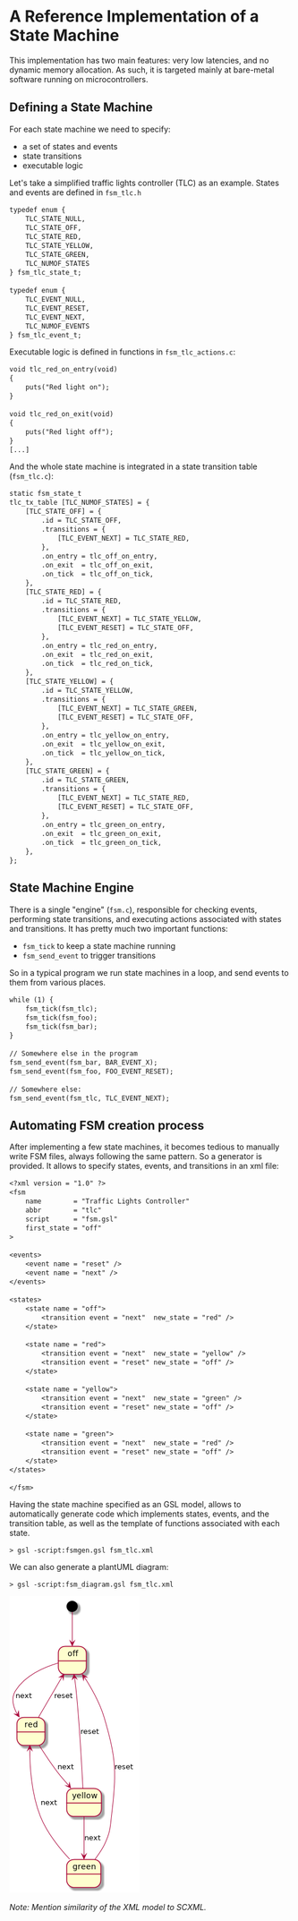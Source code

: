 # A Reference Implementation of a State Machine

This implementation has two main features: very low latencies, and no dynamic
memory allocation. As such, it is targeted mainly at bare-metal software
running on microcontrollers.

## Defining a State Machine

For each state machine we need to specify:
- a set of states and events
- state transitions
- executable logic

Let's take a simplified traffic lights controller (TLC) as an example. States and events are defined in `fsm_tlc.h`

```
typedef enum {
    TLC_STATE_NULL,
    TLC_STATE_OFF,
    TLC_STATE_RED,
    TLC_STATE_YELLOW,
    TLC_STATE_GREEN,
    TLC_NUMOF_STATES
} fsm_tlc_state_t;

typedef enum {
    TLC_EVENT_NULL,
    TLC_EVENT_RESET,
    TLC_EVENT_NEXT,
    TLC_NUMOF_EVENTS
} fsm_tlc_event_t;
```

Executable logic is defined in functions in `fsm_tlc_actions.c`:
```
void tlc_red_on_entry(void)
{
    puts("Red light on");
}

void tlc_red_on_exit(void)
{
    puts("Red light off");
}
[...]
```

And the whole state machine is integrated in a state transition table (`fsm_tlc.c`):
```
static fsm_state_t
tlc_tx_table [TLC_NUMOF_STATES] = {
    [TLC_STATE_OFF] = {
        .id = TLC_STATE_OFF,
        .transitions = {
            [TLC_EVENT_NEXT] = TLC_STATE_RED,
        },
        .on_entry = tlc_off_on_entry,
        .on_exit  = tlc_off_on_exit,
        .on_tick  = tlc_off_on_tick,
    },
    [TLC_STATE_RED] = {
        .id = TLC_STATE_RED,
        .transitions = {
            [TLC_EVENT_NEXT] = TLC_STATE_YELLOW,
            [TLC_EVENT_RESET] = TLC_STATE_OFF,
        },
        .on_entry = tlc_red_on_entry,
        .on_exit  = tlc_red_on_exit,
        .on_tick  = tlc_red_on_tick,
    },
    [TLC_STATE_YELLOW] = {
        .id = TLC_STATE_YELLOW,
        .transitions = {
            [TLC_EVENT_NEXT] = TLC_STATE_GREEN,
            [TLC_EVENT_RESET] = TLC_STATE_OFF,
        },
        .on_entry = tlc_yellow_on_entry,
        .on_exit  = tlc_yellow_on_exit,
        .on_tick  = tlc_yellow_on_tick,
    },
    [TLC_STATE_GREEN] = {
        .id = TLC_STATE_GREEN,
        .transitions = {
            [TLC_EVENT_NEXT] = TLC_STATE_RED,
            [TLC_EVENT_RESET] = TLC_STATE_OFF,
        },
        .on_entry = tlc_green_on_entry,
        .on_exit  = tlc_green_on_exit,
        .on_tick  = tlc_green_on_tick,
    },
};
```

## State Machine Engine
There is a single "engine" (`fsm.c`), responsible for checking events, performing state transitions, and executing actions associated with states and transitions. It has pretty much two important functions:
- `fsm_tick` to keep a state machine running
- `fsm_send_event` to trigger transitions

So in a typical program we run state machines in a loop, and send events to them from various places.
```
while (1) {
    fsm_tick(fsm_tlc);
    fsm_tick(fsm_foo);
    fsm_tick(fsm_bar);
}

// Somewhere else in the program
fsm_send_event(fsm_bar, BAR_EVENT_X);
fsm_send_event(fsm_foo, FOO_EVENT_RESET);

// Somewhere else:
fsm_send_event(fsm_tlc, TLC_EVENT_NEXT);

```


## Automating FSM creation process

After implementing a few state machines, it becomes tedious to manually write
FSM files, always following the same pattern. So a generator is provided. It
allows to specify states, events, and transitions in an xml file:

```
<?xml version = "1.0" ?>
<fsm
    name        = "Traffic Lights Controller"
    abbr        = "tlc"
    script      = "fsm.gsl"
    first_state = "off"
>

<events>
    <event name = "reset" />
    <event name = "next" />
</events>

<states>
    <state name = "off">
        <transition event = "next"  new_state = "red" />
    </state>

    <state name = "red">
        <transition event = "next"  new_state = "yellow" />
        <transition event = "reset" new_state = "off" />
    </state>

    <state name = "yellow">
        <transition event = "next"  new_state = "green" />
        <transition event = "reset" new_state = "off" />
    </state>

    <state name = "green">
        <transition event = "next"  new_state = "red" />
        <transition event = "reset" new_state = "off" />
    </state>
</states>

</fsm>
```

Having the state machine specified as an GSL model, allows to automatically generate code which implements states, events, and the transition table, as well as the template of functions associated with each state.
```
> gsl -script:fsmgen.gsl fsm_tlc.xml
```

We can also generate a plantUML diagram:
```
> gsl -script:fsm_diagram.gsl fsm_tlc.xml
```

![TLC state transition diagram](fsm_diagram.png)

_Note: Mention similarity of the XML model to SCXML._



